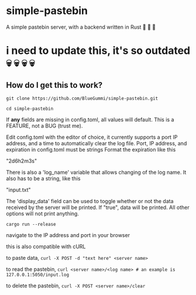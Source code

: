 # simple-pastebin
A simple pastebin server, with a backend written in Rust  🚀 🚀 🚀

# i need to update this, it's so outdated 💀 💀 💀 💀 

## How do I get this to work?

``git clone https://github.com/BlueGummi/simple-pastebin.git``

``cd simple-pastebin``

If **any** fields are missing in config.toml, all values will default. This is a FEATURE, not a BUG (trust me).

Edit config.toml with the editor of choice, it currently supports a port IP address, and a time to automatically clear the log file.
Port, IP address, and expiration in config.toml must be strings
Format the expiration like this

"2d6h2m3s"

There is also a 'log_name' variable that allows changing of the log name.
It also has to be a string, like this

"input.txt"

The 'display_data' field can be used to toggle whether or not the data received by the server will be printed.
If "true", data will be printed. All other options will not print anything.


``cargo run --release``

navigate to the IP address and port in your browser

this is also compatible with cURL

to paste data,
``curl -X POST -d "text here" <server name>``

to read the pastebin,
``curl <server name>/<log name> # an example is 127.0.0.1:5050/input.log``

to delete the pastebin,
``curl -X POST <server name>/clear``
